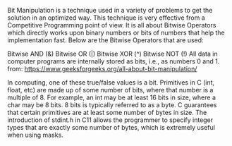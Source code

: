 Bit Manipulation is a technique used in a variety of problems to get the solution in an optimized way. This technique is very effective from a Competitive Programming point of view. It is all about Bitwise Operators which directly works upon binary numbers or bits of numbers that help the implementation fast. Below are the Bitwise Operators that are used:

Bitwise AND (&)
Bitwise OR (|)
Bitwise XOR (^)
Bitwise NOT (!)
All data in computer programs are internally stored as bits, i.e., as numbers 0 and 1.
from: https://www.geeksforgeeks.org/all-about-bit-manipulation/

In computing, one of these true/false values is a bit. Primitives in C (int, float, etc) are made up of some number of bits, where that number is a multiple of 8. For example, an int may be at least 16 bits in size, where a char may be 8 bits. 8 bits is typically referred to as a byte. C guarantees that certain primitives are at least some number of bytes in size. The introduction of stdint.h in C11 allows the programmer to specify integer types that are exactly some number of bytes, which is extremely useful when using masks.
